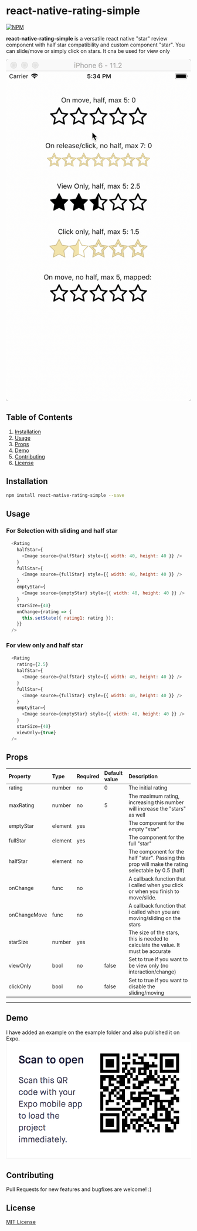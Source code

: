 # react-native-rating-simple

[![NPM](https://nodei.co/npm/react-native-rating-simple.png?downloads=true)](https://nodei.co/npm/react-native-rating-simple/)

**react-native-rating-simple** is a versatile react native "star" review component with half star compatibility and custom component "star". You can slide/move or simply click on stars.
It cna be used for view only

![rn-rating-simple](https://github.com/DevAlien/react-native-rating-simple/blob/master/2018-03-16%2017.34.57.gif?raw=true)

## Table of Contents

1. [Installation](#installation)
2. [Usage](#usage)
3. [Props](#props)
4. [Demo](#demo)
5. [Contributing](#contributing)
6. [License](#license)

## Installation

```sh
npm install react-native-rating-simple --save
```

## Usage

### For Selection with sliding and half star

```js
  <Rating
    halfStar={
      <Image source={halfStar} style={{ width: 40, height: 40 }} />
    }
    fullStar={
      <Image source={fullStar} style={{ width: 40, height: 40 }} />
    }
    emptyStar={
      <Image source={emptyStar} style={{ width: 40, height: 40 }} />
    }
    starSize={40}
    onChange={rating => {
      this.setState({ rating1: rating });
    }}
  />
```

### For view only and half star

```js
  <Rating
    rating={2.5}
    halfStar={
      <Image source={halfStar} style={{ width: 40, height: 40 }} />
    }
    fullStar={
      <Image source={fullStar} style={{ width: 40, height: 40 }} />
    }
    emptyStar={
      <Image source={emptyStar} style={{ width: 40, height: 40 }} />
    }
    starSize={40}
    viewOnly={true}
  />
```

## Props
Property | Type | Required | Default value | Description
:--- | :--- | :--- | :--- | :---
rating|number|no|0|The initial rating
maxRating|number|no|5|The maximum rating, increasing this number will increase the "stars" as well
emptyStar|element|yes||The component for the empty "star"
fullStar|element|yes||The component for the full "star"
halfStar|element|no||The component for the half "star". Passing this prop will make the rating selectable by 0.5 (half)
onChange|func|no||A callback function that i called when you click or when you finish to move/slide.
onChangeMove|func|no||A callback function that i called when you are moving/sliding on the stars
starSize|number|yes||The size of the stars, this is needed to calculate the value. It must be accurate
viewOnly|bool|no|false|Set to true if you want to be view only (no interaction/change)
clickOnly|bool|no|false|Set to true if you want to disable the sliding/moving
-----

## Demo

I have added an example on the example folder and also published it on Expo.
![rn-rating-simple-expo](https://github.com/DevAlien/react-native-rating-simple/blob/master/image.png?raw=true)

## Contributing

Pull Requests for new features and bugfixes are welcome! :)

## License

[MIT License](http://opensource.org/licenses/mit-license.html)
